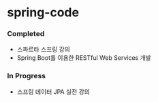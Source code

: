 # spring-code

### Completed
- 스파르타 스프링 강의
- Spring Boot를 이용한 RESTful Web Services 개발

### In Progress
- 스프링 데이터 JPA 실전 강의

